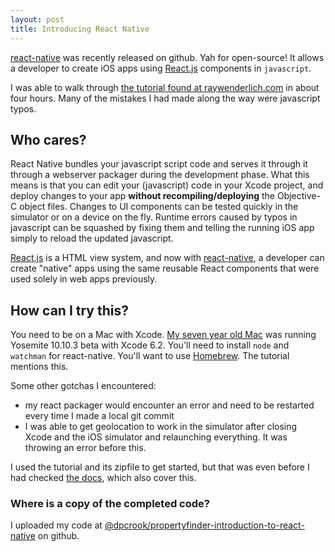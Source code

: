 ```yaml
---
layout: post
title: Introducing React Native
---
```


[react-native](http://facebook.github.io/react-native/) was recently released on github. Yah for open-source!  It allows a developer to create iOS apps using [React.js](http://facebook.github.io/react/) components in `javascript`.

I was able to walk through [the tutorial found at raywenderlich.com](http://www.raywenderlich.com/99473/introducing-react-native-building-apps-javascript) in about four hours. Many of the mistakes I had made along the way were javascript typos.

## Who cares?

React Native bundles your javascript script code and serves it through it through a webserver packager during the development phase.  What this means is that you can edit your (javascript) code in your Xcode project, and deploy changes to your app **without recompiling/deploying** the Objective-C object files. Changes to UI components can be tested quickly in the simulator or on a device on the fly.  Runtime errors caused by typos in javascript can be squashed by fixing them and telling the running iOS app simply to reload the updated javascript.

[React.js](http://facebook.github.io/react/) is a HTML view system, and now with [react-native](http://facebook.github.io/react-native/), a developer can create "native" apps using the same reusable React components that were used solely in web apps previously.

## How can I try this?

You need to be on a Mac with Xcode. [My seven year old Mac](https://support.apple.com/kb/SP4?locale=en_US) was running Yosemite 10.10.3 beta with Xcode 6.2.  You'll need to install `node` and `watchman` for react-native. You'll want to use [Homebrew](http://brew.sh/).  The tutorial mentions this. 

Some other gotchas I encountered:

 - my react packager would encounter an error and need to be restarted every time I made a local git commit
 - I was able to get geolocation to work in the simulator after closing Xcode and the iOS simulator and relaunching everything.  It was throwing an error before this.


I used the tutorial and its zipfile to get started, but that was even before I had checked [the docs](http://facebook.github.io/react-native/docs/getting-started.html#content), which also cover this.

### Where is a copy of the completed code?

I uploaded my code at [@dpcrook/propertyfinder-introduction-to-react-native](https://github.com/dpcrook/propertyfinder-introduction-to-react-native) on github.
